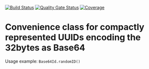 [![Build Status](https://travis-ci.org/heutelbeck/base64uuid.svg?branch=master)](https://travis-ci.org/heutelbeck/base64uuid)
[![Quality Gate Status](https://sonar.ftk.de/api/project_badges/measure?project=com.heutelbeck%3Abase64uuid&metric=alert_status)](https://sonar.ftk.de/dashboard?id=com.heutelbeck%3Abase64uuid)
[![Coverage](https://sonar.ftk.de/api/project_badges/measure?project=com.heutelbeck%3Abase64uuid&metric=coverage)](https://sonar.ftk.de/dashboard?id=com.heutelbeck%3Abase64uuid)

# Convenience class for compactly represented UUIDs encoding the 32bytes as Base64

Usage example: `Base64Id.randomID()`
